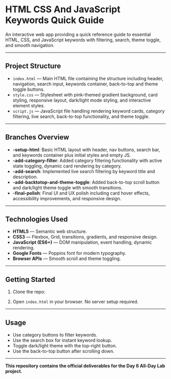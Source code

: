 # HTML CSS And JavaScript Keywords Quick Guide

An interactive web app providing a quick reference guide to essential HTML, CSS, and JavaScript keywords with filtering, search, theme toggle, and smooth navigation.

---

## Project Structure

- `index.html` — Main HTML file containing the structure including header, navigation, search input, keywords container, back-to-top and theme toggle buttons.
- `style.css` — Stylesheet with pink-themed gradient background, card styling, responsive layout, dark/light mode styling, and interactive element styles.
- `script.js` — JavaScript file handling rendering keyword cards, category filtering, live search, back-to-top functionality, and theme toggle.

---

## Branches Overview

- **-setup-html**: Basic HTML layout with header, nav buttons, search bar, and keywords container plus initial styles and empty JS.
- **-add-category-filter**: Added category filtering functionality with active state toggling, dynamic card rendering by category.
- **-add-search**: Implemented live search filtering by keyword title and description.
- **-add-backtotop-and-theme-toggle**: Added back-to-top scroll button and dark/light theme toggle with smooth transitions.
- **-final-polish**: Final UI and UX polish including card hover effects, accessibility improvements, and responsive design.

---

## Technologies Used

- **HTML5** — Semantic web structure.
- **CSS3** — Flexbox, Grid, transitions, gradients, and responsive design.
- **JavaScript (ES6+)** — DOM manipulation, event handling, dynamic rendering.
- **Google Fonts** — Poppins font for modern typography.
- **Browser APIs** — Smooth scroll and theme toggling.

---

## Getting Started

1. Clone the repo:

2. Open `index.html` in your browser. No server setup required.

---

## Usage

- Use category buttons to filter keywords.
- Use the search box for instant keyword lookup.
- Toggle dark/light theme with the top-right button.
- Use the back-to-top button after scrolling down.

---

**This repository contains the official deliverables for the Day 6 All-Day Lab project.**



